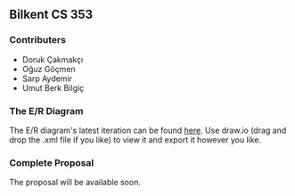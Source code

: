 ## Bilkent CS 353 

### Contributers
* Doruk Çakmakçı
* Oğuz Göçmen 
* Sarp Aydemir
* Umut Berk Bilgiç

### The E/R Diagram
The E/R diagram's latest iteration can be found [here](https://raw.githubusercontent.com/umutberkbilgic/353-Spotify-esque/master/xml/353.xml). Use draw.io (drag and drop the .xml file if you like) to view it and export it however you like.

### Complete Proposal
The proposal will be available soon.
